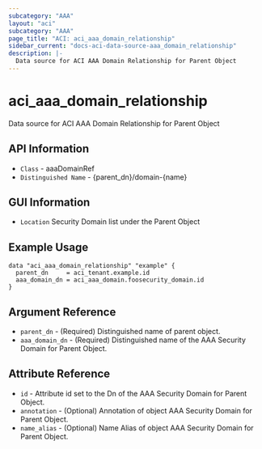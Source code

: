 ```yaml
---
subcategory: "AAA"
layout: "aci"
subcategory: "AAA"
page_title: "ACI: aci_aaa_domain_relationship"
sidebar_current: "docs-aci-data-source-aaa_domain_relationship"
description: |-
  Data source for ACI AAA Domain Relationship for Parent Object
---
```


# aci_aaa_domain_relationship #

Data source for ACI AAA Domain Relationship for Parent Object


## API Information ##

* `Class` - aaaDomainRef
* `Distinguished Name` - {parent_dn}/domain-{name}

## GUI Information ##

* `Location` Security Domain list under the Parent Object 



## Example Usage ##

```hcl
data "aci_aaa_domain_relationship" "example" {
  parent_dn     = aci_tenant.example.id
  aaa_domain_dn = aci_aaa_domain.foosecurity_domain.id
}
```

## Argument Reference ##

* `parent_dn` - (Required) Distinguished name of parent object.
* `aaa_domain_dn` - (Required) Distinguished name of the AAA Security Domain for Parent Object.

## Attribute Reference ##
* `id` - Attribute id set to the Dn of the AAA Security Domain for Parent Object.
* `annotation` - (Optional) Annotation of object AAA Security Domain for Parent Object.
* `name_alias` - (Optional) Name Alias of object AAA Security Domain for Parent Object.
